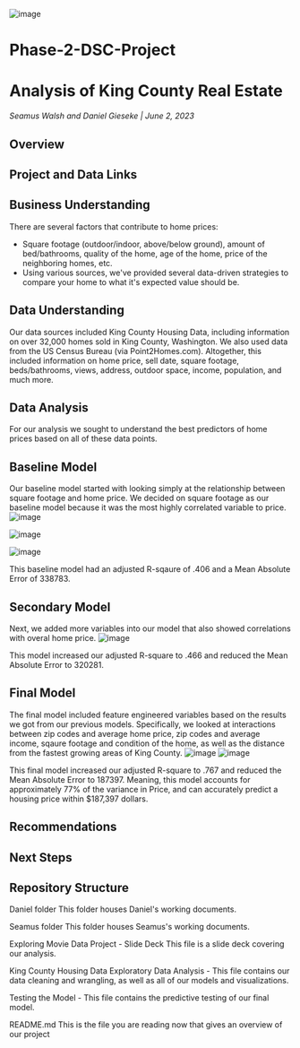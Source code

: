 ![image](https://github.com/SeamusW/Phase-2-DSC-Project/assets/32468677/53544128-e77e-4368-ae5f-492f54a53bc4)


# Phase-2-DSC-Project
# Analysis of King County Real Estate

*Seamus Walsh and Daniel Gieseke | June 2, 2023*

## Overview


## Project and Data Links


## Business Understanding
There are several factors that contribute to home prices:
<ul>
  <li>Square footage (outdoor/indoor, above/below ground), amount of bed/bathrooms, quality of the home, age of the home, price of the neighboring homes, etc.
  <li>Using various sources, we've provided several data-driven strategies to compare your home to what it's expected value should be.
</ul>

## Data Understanding
Our data sources included King County Housing Data, including information on over 32,000 homes sold in King County, Washington. We also used data from the US Census Bureau (via Point2Homes.com). Altogether, this included information on home price, sell date, square footage, beds/bathrooms, views, address, outdoor space, income, population, and much more.


## Data Analysis
For our analysis we sought to understand the best predictors of home prices based on all of these data points. 
    
## Baseline Model
Our baseline model started with looking simply at the relationship between square footage and home price. We decided on square footage as our baseline model because it was the most highly correlated variable to price.
![image](https://github.com/SeamusW/Phase-2-DSC-Project/assets/32468677/cd186857-51d3-4de7-ad3b-fc8eddf550a0)

    
![image](https://github.com/SeamusW/Phase-2-DSC-Project/assets/32468677/10d410a2-8495-44be-965b-6feeca4bd121)

    
![image](https://github.com/SeamusW/Phase-2-DSC-Project/assets/32468677/21ceda31-133d-4272-b8d2-b0e5e4622d24)

This baseline model had an adjusted R-sqaure of .406 and a Mean Absolute Error of 338783.
    
## Secondary Model
Next, we added more variables into our model that also showed correlations with overal home price.
![image](https://github.com/SeamusW/Phase-2-DSC-Project/assets/32468677/e0b63e82-57be-4349-8b7a-114566451af2)

This model increased our adjusted R-square to .466 and reduced the Mean Absolute Error to 320281.
    
## Final Model
The final model included feature engineered variables based on the results we got from our previous models. Specifically, we looked at interactions between zip codes and average home price, zip codes and average income, sqaure footage and condition of the home, as well as the distance from the fastest growing areas of King County.
![image](https://github.com/SeamusW/Phase-2-DSC-Project/assets/32468677/e39c81a3-64a3-42d5-bce9-476b00c75c1d)
![image](https://github.com/SeamusW/Phase-2-DSC-Project/assets/32468677/d845592b-6c24-433c-90f9-9af7c6e6e128)
    
This final model increased our adjusted R-square to .767 and reduced the Mean Absolute Error to 187397.
Meaning, this model accounts for approximately 77% of the variance in Price, and can accurately predict a housing price within $187,397 dollars.

## Recommendations


## Next Steps


## Repository Structure
Daniel folder This folder houses Daniel's working documents.

Seamus folder This folder houses Seamus's working documents.

Exploring Movie Data Project - Slide Deck This file is a slide deck covering our analysis.

King County Housing Data Exploratory Data Analysis - This file contains our data cleaning and wrangling, as well as all of our models and visualizations.

Testing the Model - This file contains the predictive testing of our final model.
    
README.md This is the file you are reading now that gives an overview of our project

